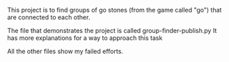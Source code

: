 This project is to find groups of go stones (from the game called "go") that are connected to each other.

The file that demonstrates the project is called group-finder-publish.py
It has more explanations for a way to approach this task

All the other files show my failed efforts. 
